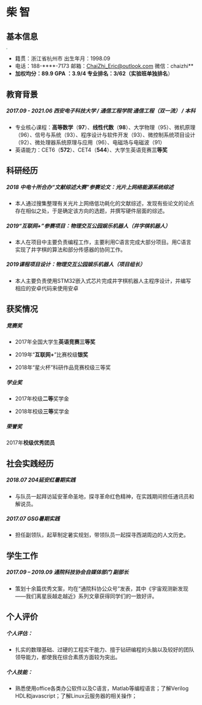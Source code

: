 #                                柴  智 


## 基本信息

<img src="https://chaizhieric.github.io/Pic/white.jpg" style="zoom: 20%"> 

- 籍贯：浙江省杭州市         出生年月：1998.09
- 电话：188-\*\*\*\*-7173     邮箱：ChaiZhi_Eric@outlook.com    微信：chaizhi**
- **加权均分：89.9                GPA ：3.9/4               专业排名：3/62（实验班单独排名**）

## 教育背景

##### 2017.09 - 2021.06     西安电子科技大学 / 通信工程学院    通信工程（**双一流**） / 本科  

- 专业核心课程：**高等数学**（**97**）、**线性代数**（**98**）、大学物理（95）、微机原理（96）、信号与系统（93）、程序设计与软件开发（93）、微控制系统项目设计（92）、微处理器系统原理与应用（96）、电磁场与电磁波（91）
- 英语能力：CET6（**572**）、CET4（**544**）、大学生英语竞赛**三等奖**

## 科研经历

##### 2018 中电十所合办“文献综述大赛”参赛论文：**光片上网络能源系统综述**

- 本人通过搜集整理有关光片上网络低功耗化的文献综述，发现有些论文的论点存在相似之处，于是确定该方向的选题，并撰写硬件层面的综述。

##### 2019“互联网+”参赛项目：**物理交互公园娱乐机器人（**井字棋机器人**）**  

- 本人在项目中主要负责编程工作，主要利用C语言完成大部分项目。用C语言实现了井字棋的算法和部分传感器的协同工作。

##### 2019课程项目设计：**物理交互公园娱乐机器人**（项目组长）

- 本人主要负责使用STM32嵌入式芯片完成井字棋机器人主程序设计，并编写相应的安卓代码来使用安卓

## 获奖情况

##### 竞赛奖

- 2017年全国大学生**英语竞赛三等奖**

- 2019年“**互联网+**”比赛校级**银奖**

- 2018年“星火杯”科研作品竞赛校级三等奖

##### 学业奖

- 2017年校级**二等**奖学金

- 2018年校级**三等**奖学金

##### 荣誉奖

2017年**校级优秀团员**

## 社会实践经历

##### 2018.07      204延安红暑期实践 

- 与队员一起拜访延安革命圣地，探寻革命红色精神，在实践期间担任通讯员和解说员。

##### 2017.07      GSG暑期实践 

- 担任副领队，起草制定暑实规划，带领队员一起探寻西湖周边的人文历史。

## 学生工作

##### 2017.09 – 2019.09     通院科技协会自媒体部门    副部长

- 策划十余篇优秀文案，均在“通院科协公众号”发表，其中《宇宙观测新发现——我们离星辰越走越近》系列文章获得同学们的一致好评。

## 个人评价

##### 个人评估：

- 扎实的数理基础、过硬的工程实干能力、擅于钻研编程的头脑以及较好的团队领导能力，都使我在综合素质方面较为突出。

##### 个人技能：

- 熟悉使用office各类办公软件以及C语言，Matlab等编程语言；了解Verilog HDL和javascript；了解Linux云服务器的相关操作；
